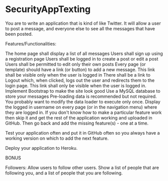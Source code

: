 # SecurityAppTexting
You are to write an application that is kind of like Twitter. It will allow a user to post a message, and everyone else to see all the messages that have been posted. 

Features/Functionalities:

The home page shall display a list of all messages
Users shall sign up using a registration page
Users shall be logged in to create a post or edit a post
Users shall be permitted to edit only their own posts
Every page (or template) should have a link (or button) to add a new message. This link shall be visible only when the user is logged in
There shall be a link to Logout which, when clicked, logs out the user and redirects them to the login page. This link shall only be visible when the user is logged in.
Implement Bootstrap to make the site look good
Use a MySQL database to store your messages 
Pre-loading data is recommended but not required. You probably want to modify the data loader to execute only once.
Display the logged in username on every page (or in the navigation menu) where they are logged in.
If you don't know how to make a particular feature work then skip it and get the rest of the application working and uploaded in GitHub. Then go back and add the missing feature(s) - one at a time.

Test your application often and put it in GitHub often so you always have a working version on which to add the next feature.

Deploy your application to Heroku.

BONUS

Followers: Allow users to follow other users. Show a list of people that are following you, and a list of people that you are following.
